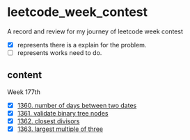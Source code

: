 # leetcode_week_contest

A record and review for my journey of leetcode week contest

- [x] represents there is a explain for the problem.
- [ ] represents works need to do.

## content

Week 177th

- [x] [1360. number of days between two dates](./177/1.md)
- [x] [1361. validate binary tree nodes](./177/2.md)
- [x] [1362. closest divisors](./177/3.md)
- [x] [1363. largest multiple of three](./177/4.md)
